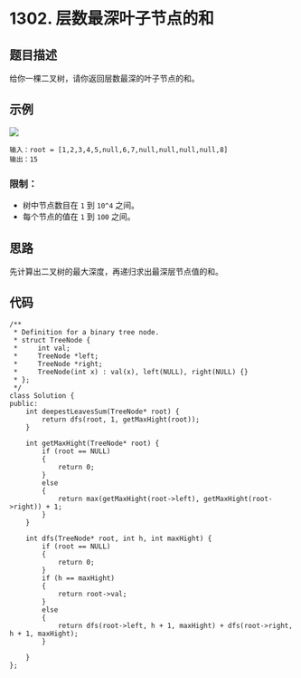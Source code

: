 # 1302. 层数最深叶子节点的和

## 题目描述

给你一棵二叉树，请你返回层数最深的叶子节点的和。

## 示例

![](https://assets.leetcode-cn.com/aliyun-lc-upload/uploads/2019/12/28/1483_ex1.png)

```
输入：root = [1,2,3,4,5,null,6,7,null,null,null,null,8]
输出：15
```

### 限制：

- 树中节点数目在 `1` 到 `10^4` 之间。
- 每个节点的值在 `1` 到 `100` 之间。

## 思路

先计算出二叉树的最大深度，再递归求出最深层节点值的和。

## 代码

```
/**
 * Definition for a binary tree node.
 * struct TreeNode {
 *     int val;
 *     TreeNode *left;
 *     TreeNode *right;
 *     TreeNode(int x) : val(x), left(NULL), right(NULL) {}
 * };
 */
class Solution {
public:
    int deepestLeavesSum(TreeNode* root) {
        return dfs(root, 1, getMaxHight(root));
    }

    int getMaxHight(TreeNode* root) {
        if (root == NULL)
        {
            return 0;
        }
        else 
        {
            return max(getMaxHight(root->left), getMaxHight(root->right)) + 1;
        }
    }

    int dfs(TreeNode* root, int h, int maxHight) {
        if (root == NULL)
        {
            return 0;
        }
        if (h == maxHight)
        {
            return root->val;
        }
        else
        {
            return dfs(root->left, h + 1, maxHight) + dfs(root->right, h + 1, maxHight);
        }

    }
};
```

